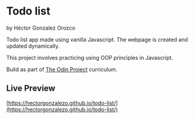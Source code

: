 # Todo list

by Héctor Gonzalez Orozco

Todo list app made using vanilla Javascript.
The webpage is created and updated dynamically.

This project involves practicing using OOP principles in Javascript.

Build as part of [The Odin Project](https://www.theodinproject.com/) curriculum.

## Live Preview

[https://hectorgonzalezo.github.io/todo-list/](https://hectorgonzalezo.github.io/todo-list/)

